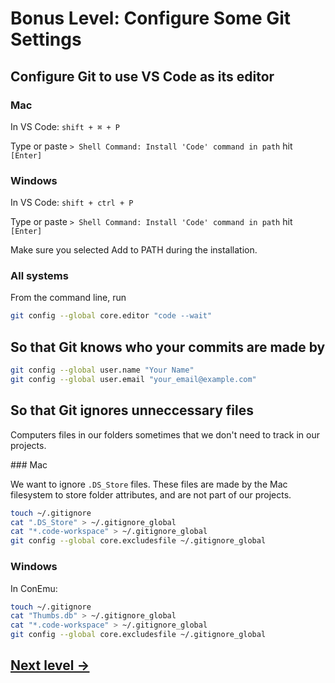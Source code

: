# Bonus Level: Configure Some Git Settings

## Configure Git to use VS Code as its editor

### Mac

In VS Code: `shift + ⌘ + P`

Type or paste `> Shell Command: Install 'Code' command in path` hit `[Enter]`

### Windows

In VS Code: `shift + ctrl + P`

Type or paste `> Shell Command: Install 'Code' command in path` hit `[Enter]`

Make sure you selected Add to PATH during the installation.

### All systems

From the command line, run

```bash
git config --global core.editor "code --wait"
```

## So that Git knows who your commits are made by

```bash
git config --global user.name "Your Name"
git config --global user.email "your_email@example.com"
```

## So that Git ignores unneccessary files

Computers files in our folders sometimes that we don't need to track in our projects.

### Mac

We want to ignore `.DS_Store` files. These files are made by the Mac filesystem to store folder attributes, and are not part of our projects.

```bash
touch ~/.gitignore
cat ".DS_Store" > ~/.gitignore_global
cat "*.code-workspace" > ~/.gitignore_global
git config --global core.excludesfile ~/.gitignore_global
```

### Windows

In ConEmu:

```bash
touch ~/.gitignore
cat "Thumbs.db" > ~/.gitignore_global
cat "*.code-workspace" > ~/.gitignore_global
git config --global core.excludesfile ~/.gitignore_global
```

## [Next level →](10-fin.md)